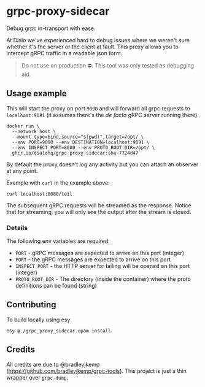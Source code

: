 # grpc-proxy-sidecar

Debug grpc in-transport with ease.

At Dialo we've experienced hard to debug issues where we weren't sure whether it's the server or the client at fault. This proxy allows you to intercept gRPC traffic in a readable json form.

> Do not use on production ⛔️. This tool was only tested as debugging aid.

## Usage example

This will start the proxy on port `9090` and will forward all grpc requests to `localhost:9091` (it assumes there's the _de facto_ gRPC server running there).

```
docker run \
  --network host \
  --mount type=bind,source="$(pwd)",target=/opt/ \
  --env PORT=9090 --env DESTINATION=localhost:9091 \
  --env INSPECT_PORT=8080 --env PROTO_ROOT_DIR=/opt/ \
  ghcr.io/dialohq/grpc-proxy-sidecar:sha-7724d47 
```

By default the proxy doesn't log any activity but you can attach an observer at any point.

Example with `curl` in the example above:

```
curl localhost:8080/tail
```

The subsequent gRPC requests will be streamed as the response. Notice that for streaming, you will only see the output after the stream is closed.

### Details

The following env variables are required:

- `PORT` - gRPC messages are expected to arrive on this port (integer)
- `PORT` - the gRPC messages are expected to arrive on this port
- `INSPECT_PORT` - the HTTP server for tailing will be opened on this port (integer)
- `PROTO_ROOT_DIR` - The directory (inside the container) where the proto definitions can be found (string)

## Contributing

To build locally using esy

```
esy @./grpc_proxy_sidecar.opam install
```

## Credits

All credits are due to @bradleyjkemp (https://github.com/bradleyjkemp/grpc-tools). This project is just a thin wrapper over `grpc-dump`.
